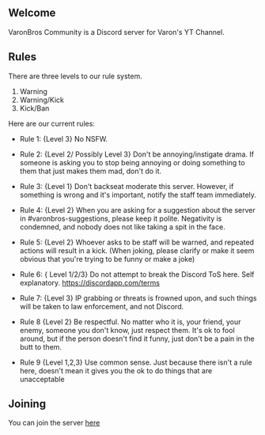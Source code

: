 ## Welcome
VaronBros Community is a Discord server for Varon's YT Channel.

## Rules
There are three levels to our rule system.
1. Warning
2. Warning/Kick
3. Kick/Ban

Here are our current rules:

- Rule 1: {Level  3} No NSFW. 

- Rule 2: {Level 2/ Possibly Level 3} Don't be annoying/instigate drama. If someone is asking you to stop being annoying or doing something to them that just makes them mad, don't do it. 

- Rule 3: {Level 1} Don't backseat moderate this server. However, if something is wrong and it's important, notify the staff team immediately.

- Rule 4: {Level 2} When you are asking for a suggestion about the server in #varonbros-suggestions, please keep it polite. Negativity is condemned, and nobody does not like taking a spit in the face.

- Rule 5: {Level 2} Whoever asks to be staff will be warned, and repeated actions will result in a kick. (When joking, please clarify or make it seem obvious that you're trying to be funny or make a joke)

- Rule 6: { Level 1/2/3} Do not attempt to break the Discord ToS here. Self explanatory. https://discordapp.com/terms

- Rule 7: {Level 3} IP grabbing or threats is frowned upon, and such things will be taken to law enforcement, and not Discord.

- Rule 8 {Level 2} Be respectful. No matter who it is, your friend, your enemy, someone you don't know, just respect them. It's ok to fool around, but if the person doesn't find it funny, just don't be a pain in the butt to them. 

- Rule 9 {Level 1,2,3} Use common sense. Just because there isn't a rule here, doesn't mean it gives you the ok to do things that are unacceptable

## Joining
You can join the server [here](https://discord.gg/5qu4Mr9)
